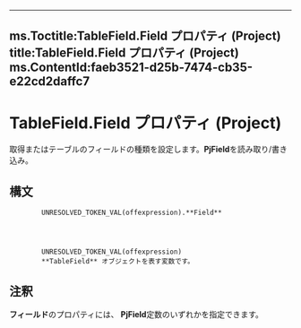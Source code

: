 

---
ms.Toctitle:TableField.Field プロパティ (Project)
title:TableField.Field プロパティ (Project)
ms.ContentId:faeb3521-d25b-7474-cb35-e22cd2daffc7
---
# TableField.Field プロパティ (Project)




取得またはテーブルのフィールドの種類を設定します。**PjField**を読み取り/書き込み。

## 構文

            UNRESOLVED_TOKEN_VAL(offexpression).**Field**




            UNRESOLVED_TOKEN_VAL(offexpression)
            **TableField** オブジェクトを表す変数です。



## 注釈
**フィールド**のプロパティには、 **PjField**定数のいずれかを指定できます。




